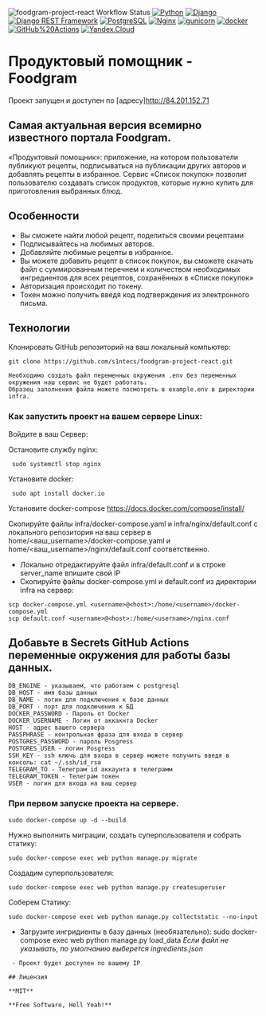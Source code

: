 ![foodgram-project-react Workflow Status](https://github.com/s1ntecs/foodgram-project-react/actions/workflows/main.yml/badge.svg?branch=master&event=push)
[![Python](https://img.shields.io/badge/-Python-464646?style=flat-square&logo=Python)](https://www.python.org/)
[![Django](https://img.shields.io/badge/-Django-464646?style=flat-square&logo=Django)](https://www.djangoproject.com/)
[![Django REST Framework](https://img.shields.io/badge/-Django%20REST%20Framework-464646?style=flat-square&logo=Django%20REST%20Framework)](https://www.django-rest-framework.org/)
[![PostgreSQL](https://img.shields.io/badge/-PostgreSQL-464646?style=flat-square&logo=PostgreSQL)](https://www.postgresql.org/)
[![Nginx](https://img.shields.io/badge/-NGINX-464646?style=flat-square&logo=NGINX)](https://nginx.org/ru/)
[![gunicorn](https://img.shields.io/badge/-gunicorn-464646?style=flat-square&logo=gunicorn)](https://gunicorn.org/)
[![docker](https://img.shields.io/badge/-Docker-464646?style=flat-square&logo=docker)](https://www.docker.com/)
[![GitHub%20Actions](https://img.shields.io/badge/-GitHub%20Actions-464646?style=flat-square&logo=GitHub%20actions)](https://github.com/features/actions)
[![Yandex.Cloud](https://img.shields.io/badge/-Yandex.Cloud-464646?style=flat-square&logo=Yandex.Cloud)](https://cloud.yandex.ru/)
# Продуктовый помощник - Foodgram
Проект запущен и доступен по [адресу]http://84.201.152.71
## Самая актуальная версия всемирно известного портала Foodgram.

«Продуктовый помощник»: приложение, на котором пользователи публикуют рецепты, подписываться на публикации других авторов и добавлять рецепты в избранное. Сервис «Список покупок» позволит пользователю создавать список продуктов, которые нужно купить для приготовления выбранных блюд.

## Особенности
- Вы сможете найти любой рецепт, поделиться своими рецептами
- Подписывайтесь на любимых авторов.
- Добавляйте любимые рецепты в избранное.
- Вы можете добавить рецепт в список покупок, вы сможете скачать файл с суммированным перечнем и количеством необходимых ингредиентов для всех рецептов, сохранённых в «Списке покупок»
- Авторизация происходит по токену. 
- Токен можно получить введя код подтверждения из электронного письма.

## Технологии
Клонировать GitHub репозиторий на ваш локальный компьютер:

```
git clone https://github.com/s1ntecs/foodgram-project-react.git

```

```
Необходимо создать файл переменных окружения .env без переменных окружения наш сервис не будет работать.
Образец заполнения файла можете посмотреть в example.env в директории infra.

```
### Как запустить проект на вашем сервере Linux:
Войдите в ваш Сервер:

Остановите службу nginx:

```
 sudo systemctl stop nginx
```
Установите docker:

```
 sudo apt install docker.io
```

Установите docker-compose https://docs.docker.com/compose/install/

Скопируйте файлы infra/docker-compose.yaml и infra/nginx/default.conf с локального репозитория на ваш сервер в home/<ваш_username>/docker-compose.yaml и home/<ваш_username>/nginx/default.conf соответственно.
* Локально отредактируйте файл infra/default.conf и в строке server_name впишите свой IP
* Скопируйте файлы docker-compose.yml и default.conf из директории infra на сервер:
```
scp docker-compose.yml <username>@<host>:/home/<username>/docker-compose.yml
scp default.conf <username>@<host>:/home/<username>/nginx.conf
```
## Добавьте в Secrets GitHub Actions переменные окружения для работы базы данных.
    DB_ENGINE - указываем, что работаем с postgresql
    DB_HOST - имя базы данных
    DB_NAME - логин для подключения к базе данных
    DB_PORT - порт для подключения к БД
    DOCKER_PASSWORD - Пароль от Docker
    DOCKER_USERNAME - Логин от аккакнта Docker
    HOST - адрес вашего сервера
    PASSPHRASE - контрольная фраза для входа в сервер
    POSTGRES_PASSWORD - пароль Posgress
    POSTGRES_USER - логин Posgress
    SSH_KEY - ssh ключь для входа в сервер можете получить введя в консоль: cat ~/.ssh/id_rsa
    TELEGRAM_TO - Телеграм id аккаунта в телеграмм
    TELEGRAM_TOKEN - Телеграм токен
    USER - логин для входа на ваш сервер

### При первом запуске проекта на сервере.
```
sudo docker-compose up -d --build
```
Нужно выполнить миграции, создать суперпользователя и собрать статику:

```
sudo docker-compose exec web python manage.py migrate

```
Создадим суперпользователя:

```
sudo docker-compose exec web python manage.py createsuperuser

```

Соберем Статику:

```
sudo docker-compose exec web python manage.py collectstatic --no-input

```
- Загрузите ингридиенты  в базу данных (необязательно):
sudo docker-compose exec web python manage.py load_data
*Если файл не указывать, по умолчанию выберется ingredients.json*
```
 - Проект будет доступен по вашему IP

## Лицензия

**MIT**

**Free Software, Hell Yeah!**
